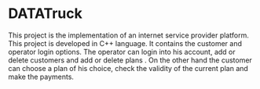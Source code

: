 # DATATruck
This project is the implementation of an internet service provider platform. This project is developed in C++ language. It contains the customer and operator login options. The operator can login into his account, add or delete customers and add or delete plans . On the other hand the customer can choose a plan of his choice, check the validity of the current plan and make the payments.
